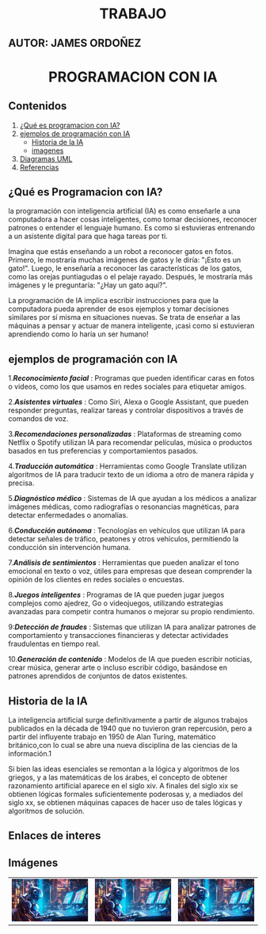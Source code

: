 <h1 align="center">TRABAJO</h1>

## AUTOR: JAMES ORDOÑEZ
<h1 align="center">PROGRAMACION CON IA </h1>

## Contenidos
1. [¿Qué es programacion con IA?](#¿que-es-programacion-con-ia?)
2. [ejemplos de programación con IA](#ejemplos-de-programacion-con-ia)
   - [Historia de la IA](#historia-de-la-ia)
   - [imagenes](#imagenes)
3. [Diagramas UML](#diagramas-uml)
4. [Referencias](#referencias)

  
   

## ¿Qué es Programacion con IA?
 la programación con inteligencia artificial (IA) es como enseñarle a una computadora a hacer cosas inteligentes, como tomar decisiones, reconocer patrones o entender el lenguaje humano. Es como si estuvieras entrenando a un asistente digital para que haga tareas por ti.

Imagina que estás enseñando a un robot a reconocer gatos en fotos. Primero, le mostraría muchas imágenes de gatos y le diría: "¡Esto es un gato!". Luego, le enseñaría a reconocer las características de los gatos, como las orejas puntiagudas o el pelaje rayado. Después, le mostraría más imágenes y le preguntaría: "¿Hay un gato aquí?".

La programación de IA implica escribir instrucciones para que la computadora pueda aprender de esos ejemplos y tomar decisiones similares por sí misma en situaciones nuevas. Se trata de enseñar a las máquinas a pensar y actuar de manera inteligente, ¡casi como si estuvieran aprendiendo como lo haría un ser humano!

## ejemplos de programación con IA

1.___Reconocimiento facial___ : Programas que pueden identificar caras en fotos o videos, como los que usamos en redes sociales para etiquetar amigos.

2.___Asistentes virtuales___ : Como Siri, Alexa o Google Assistant, que pueden responder preguntas, realizar tareas y controlar dispositivos a través de comandos de voz.

3.___Recomendaciones personalizadas___ : Plataformas de streaming como Netflix o Spotify utilizan IA para recomendar películas, música o productos basados ​​en tus preferencias y comportamientos pasados.

4.___Traducción automática___ : Herramientas como Google Translate utilizan algoritmos de IA para traducir texto de un idioma a otro de manera rápida y precisa.

5.___Diagnóstico médico___ : Sistemas de IA que ayudan a los médicos a analizar imágenes médicas, como radiografías o resonancias magnéticas, para detectar enfermedades o anomalías.

6.___Conducción autónoma___ : Tecnologías en vehículos que utilizan IA para detectar señales de tráfico, peatones y otros vehículos, permitiendo la conducción sin intervención humana.

7.___Análisis de sentimientos___ : Herramientas que pueden analizar el tono emocional en texto o voz, útiles para empresas que desean comprender la opinión de los clientes en redes sociales o encuestas.

8.___Juegos inteligentes___ : Programas de IA que pueden jugar juegos complejos como ajedrez, Go o videojuegos, utilizando estrategias avanzadas para competir contra humanos o mejorar su propio rendimiento.

9:___Detección de fraudes___ : Sistemas que utilizan IA para analizar patrones de comportamiento y transacciones financieras y detectar actividades fraudulentas en tiempo real.

10.___Generación de contenido___ : Modelos de IA que pueden escribir noticias, crear música, generar arte o incluso escribir código, basándose en patrones aprendidos de conjuntos de datos existentes.

## Historia de la IA
La inteligencia artificial surge definitivamente a partir de algunos trabajos publicados en la década de 1940 que no tuvieron gran repercusión, pero a partir del influyente trabajo en 1950 de Alan Turing, matemático británico,con lo cual se abre una nueva disciplina de las ciencias de la información.1​

Si bien las ideas esenciales se remontan a la lógica y algoritmos de los griegos, y a las matemáticas de los árabes, el concepto de obtener razonamiento artificial aparece en el siglo xiv. A finales del siglo xix se obtienen lógicas formales suficientemente poderosas y, a mediados del siglo xx, se obtienen máquinas capaces de hacer uso de tales lógicas y algoritmos de solución.

## Enlaces de interes




## Imágenes
|       |       |       |
|:-----:|:-----:|:-----:|
| ![Imagen 1](./logos/ATPBot-Trading-IA.jpg) | ![Imagen 2](./logos/ATPBot-Trading-IA.jpg) | ![Imagen 3](./logos/ATPBot-Trading-IA.jpg) |









